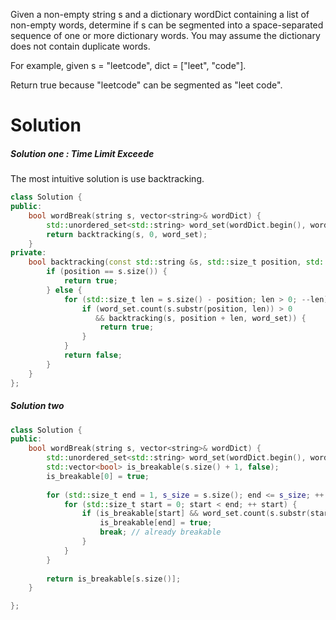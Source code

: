 Given a non-empty string s and a dictionary wordDict containing a list of non-empty words, determine if s can be segmented into a space-separated sequence of one or more dictionary words. You may assume the dictionary does not contain duplicate words.

For example, given
s = "leetcode",
dict = ["leet", "code"].

Return true because "leetcode" can be segmented as "leet code".
 
# Solution
 
##### Solution one : Time Limit Exceede

The most intuitive solution is use backtracking.
  
```cpp
class Solution {
public:
    bool wordBreak(string s, vector<string>& wordDict) {
        std::unordered_set<std::string> word_set(wordDict.begin(), wordDict.end());
        return backtracking(s, 0, word_set);
    } 
private:
    bool backtracking(const std::string &s, std::size_t position, std::unordered_set<std::string> &word_set) {
        if (position == s.size()) {
            return true;
        } else {
            for (std::size_t len = s.size() - position; len > 0; --len) {
                if (word_set.count(s.substr(position, len)) > 0
                   && backtracking(s, position + len, word_set)) {
                    return true;
                }
            }
            return false;
        }
    }
};
```
  

##### Solution two

```cpp
class Solution {
public:
    bool wordBreak(string s, vector<string>& wordDict) {
        std::unordered_set<std::string> word_set(wordDict.begin(), wordDict.end());
        std::vector<bool> is_breakable(s.size() + 1, false);
        is_breakable[0] = true;
        
        for (std::size_t end = 1, s_size = s.size(); end <= s_size; ++ end) {
            for (std::size_t start = 0; start < end; ++ start) {
                if (is_breakable[start] && word_set.count(s.substr(start, end - start)) > 0) {
                    is_breakable[end] = true;
                    break; // already breakable
                }
            }
        }
        
        return is_breakable[s.size()];
    } 

};
```


